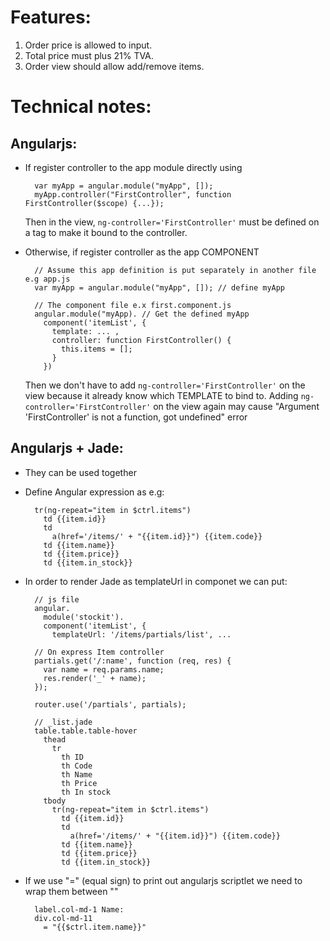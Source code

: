# Features:
1. Order price is allowed to input.
2. Total price must plus 21% TVA.
3. Order view should allow add/remove items.

# Technical notes:
## Angularjs:
- If register controller to the app module directly using 

        var myApp = angular.module("myApp", []);
        myApp.controller("FirstController", function FirstController($scope) {...});

  Then in the view, `ng-controller='FirstController'` must be defined on a tag to make it bound to the controller.

- Otherwise, if register controller as the app COMPONENT

        // Assume this app definition is put separately in another file e.g app.js
        var myApp = angular.module("myApp", []); // define myApp
        
        // The component file e.x first.component.js
        angular.module("myApp). // Get the defined myApp
          component('itemList', {
            template: ... ,
            controller: function FirstController() {
              this.items = [];
            }
          })

  Then we don't have to add `ng-controller='FirstController'` on the view because it already know which TEMPLATE to bind to.
  Adding `ng-controller='FirstController'` on the view again may cause "Argument 'FirstController' is not a function, got undefined" error

## Angularjs + Jade:
- They can be used together
- Define Angular expression as e.g:

        tr(ng-repeat="item in $ctrl.items")
          td {{item.id}}
          td
            a(href='/items/' + "{{item.id}}") {{item.code}}
          td {{item.name}}
          td {{item.price}}
          td {{item.in_stock}}

- In order to render Jade as templateUrl in componet we can put:

        // js file
        angular.
          module('stockit').
          component('itemList', {
            templateUrl: '/items/partials/list', ...

        // On express Item controller
        partials.get('/:name', function (req, res) {
          var name = req.params.name;
          res.render('_' + name);
        });
        
        router.use('/partials', partials);

        // _list.jade
        table.table.table-hover
          thead
            tr
              th ID
              th Code
              th Name
              th Price
              th In stock
          tbody
            tr(ng-repeat="item in $ctrl.items")
              td {{item.id}}
              td
                a(href='/items/' + "{{item.id}}") {{item.code}}
              td {{item.name}}
              td {{item.price}}
              td {{item.in_stock}}

- If we use "=" (equal sign) to print out angularjs scriptlet we need to wrap them between ""

        label.col-md-1 Name:
        div.col-md-11
          = "{{$ctrl.item.name}}"
